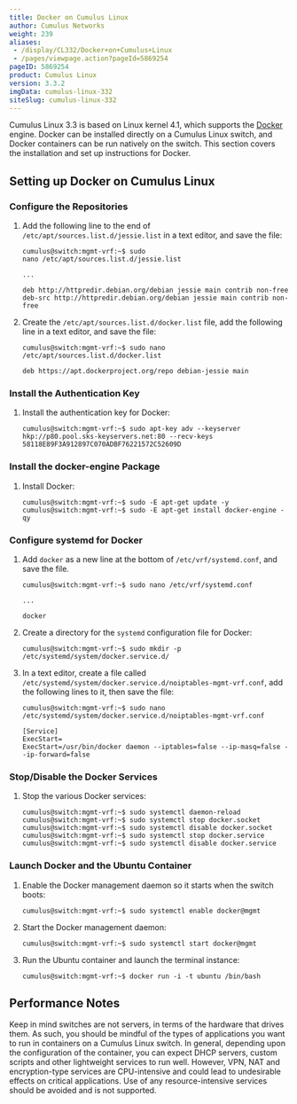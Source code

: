 ```yaml
---
title: Docker on Cumulus Linux
author: Cumulus Networks
weight: 239
aliases:
 - /display/CL332/Docker+on+Cumulus+Linux
 - /pages/viewpage.action?pageId=5869254
pageID: 5869254
product: Cumulus Linux
version: 3.3.2
imgData: cumulus-linux-332
siteSlug: cumulus-linux-332
---
```

Cumulus Linux 3.3 is based on Linux kernel 4.1, which supports the
[Docker](https://www.docker.com/) engine. Docker can be installed
directly on a Cumulus Linux switch, and Docker containers can be run
natively on the switch. This section covers the installation and set up
instructions for Docker.

## Setting up Docker on Cumulus Linux

### Configure the Repositories

1.  Add the following line to the end of
    `/etc/apt/sources.list.d/jessie.list` in a text editor, and save the
    file:
    
        cumulus@switch:mgmt-vrf:~$ sudo nano /etc/apt/sources.list.d/jessie.list
         
        ...
         
        deb http://httpredir.debian.org/debian jessie main contrib non-free
        deb-src http://httpredir.debian.org/debian jessie main contrib non-free

2.  Create the `/etc/apt/sources.list.d/docker.list` file, add the
    following line in a text editor, and save the file:
    
        cumulus@switch:mgmt-vrf:~$ sudo nano /etc/apt/sources.list.d/docker.list
         
        deb https://apt.dockerproject.org/repo debian-jessie main

### Install the Authentication Key

1.  Install the authentication key for Docker:
    
        cumulus@switch:mgmt-vrf:~$ sudo apt-key adv --keyserver hkp://p80.pool.sks-keyservers.net:80 --recv-keys 58118E89F3A912897C070ADBF76221572C52609D

### Install the docker-engine Package

1.  Install Docker:
    
        cumulus@switch:mgmt-vrf:~$ sudo -E apt-get update -y
        cumulus@switch:mgmt-vrf:~$ sudo -E apt-get install docker-engine -qy

### Configure systemd for Docker

1.  Add `docker` as a new line at the bottom of `/etc/vrf/systemd.conf`,
    and save the file.
    
        cumulus@switch:mgmt-vrf:~$ sudo nano /etc/vrf/systemd.conf
         
        ...
         
        docker

2.  Create a directory for the `systemd` configuration file for Docker:
    
        cumulus@switch:mgmt-vrf:~$ sudo mkdir -p /etc/systemd/system/docker.service.d/

3.  In a text editor, create a file called
    `/etc/systemd/system/docker.service.d/noiptables-mgmt-vrf.conf`, add
    the following lines to it, then save the file:
    
        cumulus@switch:mgmt-vrf:~$ sudo nano /etc/systemd/system/docker.service.d/noiptables-mgmt-vrf.conf
         
        [Service]
        ExecStart=
        ExecStart=/usr/bin/docker daemon --iptables=false --ip-masq=false --ip-forward=false

### Stop/Disable the Docker Services

1.  Stop the various Docker services:
    
        cumulus@switch:mgmt-vrf:~$ sudo systemctl daemon-reload
        cumulus@switch:mgmt-vrf:~$ sudo systemctl stop docker.socket
        cumulus@switch:mgmt-vrf:~$ sudo systemctl disable docker.socket
        cumulus@switch:mgmt-vrf:~$ sudo systemctl stop docker.service
        cumulus@switch:mgmt-vrf:~$ sudo systemctl disable docker.service

### Launch Docker and the Ubuntu Container

1.  Enable the Docker management daemon so it starts when the switch
    boots:
    
        cumulus@switch:mgmt-vrf:~$ sudo systemctl enable docker@mgmt

2.  Start the Docker management daemon:
    
        cumulus@switch:mgmt-vrf:~$ sudo systemctl start docker@mgmt

3.  Run the Ubuntu container and launch the terminal instance:
    
        cumulus@switch:mgmt-vrf:~$ docker run -i -t ubuntu /bin/bash

## Performance Notes

Keep in mind switches are not servers, in terms of the hardware that
drives them. As such, you should be mindful of the types of applications
you want to run in containers on a Cumulus Linux switch. In general,
depending upon the configuration of the container, you can expect DHCP
servers, custom scripts and other lightweight services to run well.
However, VPN, NAT and encryption-type services are CPU-intensive and
could lead to undesirable effects on critical applications. Use of any
resource-intensive services should be avoided and is not supported.
